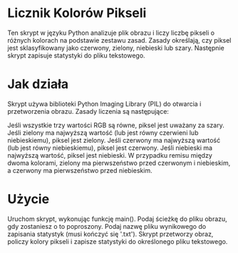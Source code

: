 
# Licznik Kolorów Pikseli
Ten skrypt w języku Python analizuje plik obrazu i liczy liczbę pikseli o różnych kolorach na podstawie zestawu zasad. Zasady określają, czy piksel jest sklasyfikowany jako czerwony, zielony, niebieski lub szary. Następnie skrypt zapisuje statystyki do pliku tekstowego.

# Jak działa
Skrypt używa biblioteki Python Imaging Library (PIL) do otwarcia i przetworzenia obrazu. Zasady liczenia są następujące:

Jeśli wszystkie trzy wartości RGB są równe, piksel jest uważany za szary.
Jeśli zielony ma najwyższą wartość (lub jest równy czerwieni lub niebieskiemu), piksel jest zielony.
Jeśli czerwony ma najwyższą wartość (lub jest równy niebieskiemu), piksel jest czerwony.
Jeśli niebieski ma najwyższą wartość, piksel jest niebieski.
W przypadku remisu między dwoma kolorami, zielony ma pierwszeństwo przed czerwonym i niebieskim, a czerwony ma pierwszeństwo przed niebieskim.

# Użycie
Uruchom skrypt, wykonując funkcję main().
Podaj ścieżkę do pliku obrazu, gdy zostaniesz o to poproszony.
Podaj nazwę pliku wynikowego do zapisania statystyk (musi kończyć się '.txt').
Skrypt przetworzy obraz, policzy kolory pikseli i zapisze statystyki do określonego pliku tekstowego.
